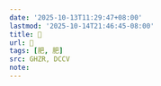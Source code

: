 ```yaml
---
date: '2025-10-13T11:29:47+08:00'
lastmod: '2025-10-14T21:46:45-08:00'
title: 󰣃
url: 󰣃
tags: [肥, 肥]
src: GHZR, DCCV
note:
---
```

